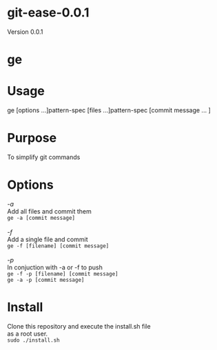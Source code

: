 git-ease-0.0.1
===============

Version 0.0.1 <br>

# ge

Usage
===========
ge [options ...]pattern-spec [files ...]pattern-spec [commit message ... ]

Purpose
===========
To simplify git commands

Options
===========
*-a*<br>
Add all files and commit them<br>
```ge -a [commit message]```
<br><br>*-f*<br>
Add a single file and commit<br>
```ge -f [filename] [commit message]```
<br><br>*-p*<br>
In conjuction with -a or -f to push<br>
```ge -f -p [filename] [commit message]```
<br> ```ge -a -p [commit message]```
<br>
# Install
Clone this repository and execute the install.sh file <br> as a root user.<br>
```sudo ./install.sh```

